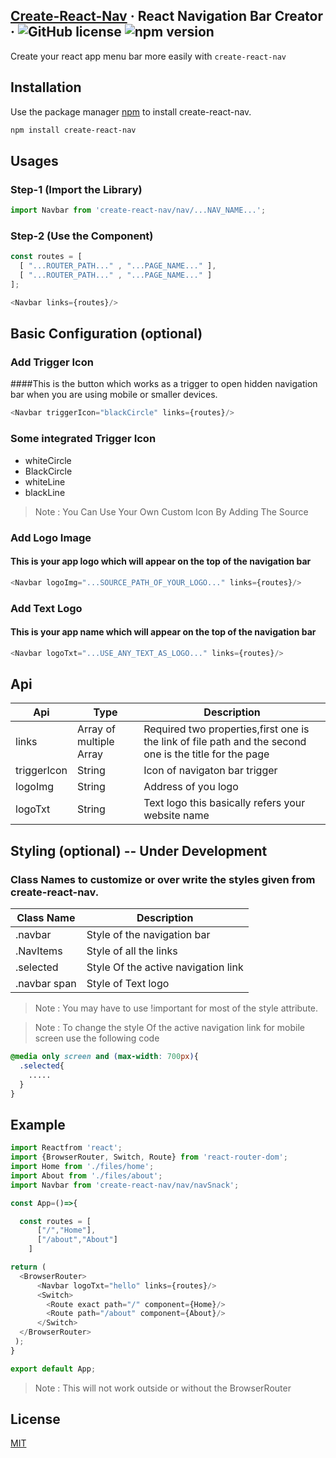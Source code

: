 ## [Create-React-Nav]((create-react-nav)) &middot; React Navigation Bar Creator &middot; ![GitHub license](https://img.shields.io/badge/license-MIT-blue.svg) ![npm version](https://img.shields.io/npm/v/create-react-nav)

Create your react app menu bar more easily with ```create-react-nav```

## Installation

Use the package manager [npm](https://www.npmjs.com/) to install create-react-nav.

```bash
npm install create-react-nav
```

## Usages

### Step-1 (Import the Library)

```javascript
import Navbar from 'create-react-nav/nav/...NAV_NAME...';
```
### Step-2 (Use the Component)

```javascript
const routes = [
  [ "...ROUTER_PATH..." , "...PAGE_NAME..." ],
  [ "...ROUTER_PATH..." , "...PAGE_NAME..." ]
];

<Navbar links={routes}/>
```
## Basic Configuration (optional)

### Add Trigger Icon
####This is the button which works as a trigger to open hidden navigation bar when you are using mobile or smaller devices.

```javascript
<Navbar triggerIcon="blackCircle" links={routes}/>
```
### Some integrated Trigger Icon

 * whiteCircle
 * BlackCircle
 * whiteLine
 * blackLine

>Note : You Can Use Your Own Custom Icon By Adding The Source

### Add Logo Image
#### This is your app logo which will appear on the top of the navigation bar

```javascript
<Navbar logoImg="...SOURCE_PATH_OF_YOUR_LOGO..." links={routes}/>
```
### Add Text Logo
#### This is your app name which will appear on the top of the navigation bar

```javascript
<Navbar logoTxt="...USE_ANY_TEXT_AS_LOGO..." links={routes}/>
```
## Api

| Api | Type | Description |
|-------|-----------| ---------------------|
| links | Array of multiple Array | Required two properties,first one is the link of file path and the second one is the title for the page  |
| triggerIcon | String | Icon of navigaton bar trigger |
| logoImg | String | Address of you logo |
| logoTxt | String | Text logo this basically refers your website name |

## Styling (optional) -- Under Development
### Class Names to customize or over write the styles given from create-react-nav.

| Class Name | Description |
|-------|-----------|
| .navbar | Style of the navigation bar |
| .NavItems | Style of all the  links |
| .selected | Style Of the active navigation link |
| .navbar span | Style of Text logo |

>Note : You may have to use !important for most of the style attribute.

>Note : To change the style Of the active navigation link for mobile screen use the following code
```css
@media only screen and (max-width: 700px){
  .selected{
    .....
  }
}
```


## Example

```javascript
import Reactfrom 'react';
import {BrowserRouter, Switch, Route} from 'react-router-dom';
import Home from './files/home';
import About from './files/about';
import Navbar from 'create-react-nav/nav/navSnack';

const App=()=>{

  const routes = [
      ["/","Home"],
      ["/about","About"]
    ]

return (
  <BrowserRouter>
      <Navbar logoTxt="hello" links={routes}/>
      <Switch>
        <Route exact path="/" component={Home}/>
        <Route path="/about" component={About}/>
      </Switch>
  </BrowserRouter>
 );
}

export default App;

```
>Note : This will not work outside or without the BrowserRouter

## License
[MIT](https://choosealicense.com/licenses/mit/)